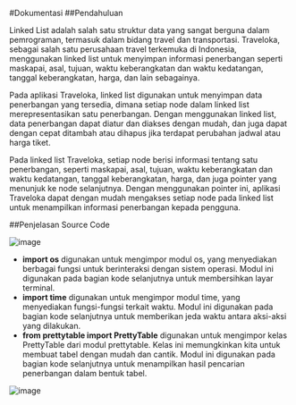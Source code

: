 #Dokumentasi
##Pendahuluan

Linked List adalah salah satu struktur data yang sangat berguna dalam pemrograman, termasuk dalam bidang travel dan transportasi. Traveloka, sebagai salah satu perusahaan travel terkemuka di Indonesia, menggunakan linked list untuk menyimpan informasi penerbangan seperti maskapai, asal, tujuan, waktu keberangkatan dan waktu kedatangan, tanggal keberangkatan, harga, dan lain sebagainya.

Pada aplikasi Traveloka, linked list digunakan untuk menyimpan data penerbangan yang tersedia, dimana setiap node dalam linked list merepresentasikan satu penerbangan. Dengan menggunakan linked list, data penerbangan dapat diatur dan diakses dengan mudah, dan juga dapat dengan cepat ditambah atau dihapus jika terdapat perubahan jadwal atau harga tiket.

Pada linked list Traveloka, setiap node berisi informasi tentang satu penerbangan, seperti maskapai, asal, tujuan, waktu keberangkatan dan waktu kedatangan, tanggal keberangkatan, harga, dan juga pointer yang menunjuk ke node selanjutnya. Dengan menggunakan pointer ini, aplikasi Traveloka dapat dengan mudah mengakses setiap node pada linked list untuk menampilkan informasi penerbangan kepada pengguna.

##Penjelasan Source Code

![image](https://user-images.githubusercontent.com/77602702/225687233-ec0c16d1-208c-47e9-9ecf-e607775081d0.png)
- **import os** digunakan untuk mengimpor modul os, yang menyediakan berbagai fungsi untuk berinteraksi dengan sistem operasi. Modul ini digunakan pada bagian kode selanjutnya untuk membersihkan layar terminal.
- **import time** digunakan untuk mengimpor modul time, yang menyediakan fungsi-fungsi terkait waktu. Modul ini digunakan pada bagian kode selanjutnya untuk memberikan jeda waktu antara aksi-aksi yang dilakukan.
- **from prettytable import PrettyTable** digunakan untuk mengimpor kelas PrettyTable dari modul prettytable. Kelas ini memungkinkan kita untuk membuat tabel dengan mudah dan cantik. Modul ini digunakan pada bagian kode selanjutnya untuk menampilkan hasil pencarian penerbangan dalam bentuk tabel.

![image](https://user-images.githubusercontent.com/77602702/225689239-1b67cdac-8acc-411d-badd-63f1f0bd7f2c.png)
